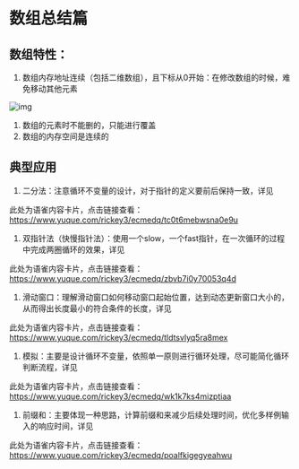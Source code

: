 # 数组总结篇

## 数组特性：

1. 数组内存地址连续（包括二维数组），且下标从0开始：在修改数组的时候，难免移动其他元素

![img](https://cdn.nlark.com/yuque/0/2024/png/40932176/1726642333579-12a4a28c-e111-4914-811a-95a4d8527ca8.png)

1. 数组的元素时不能删的，只能进行覆盖
2. 数组的内存空间是连续的

## 典型应用

1. 二分法：注意循环不变量的设计，对于指针的定义要前后保持一致，详见 

此处为语雀内容卡片，点击链接查看：https://www.yuque.com/rickey3/ecmedq/tc0t6mebwsna0e9u

1. 双指针法（快慢指针法）：使用一个slow，一个fast指针，在一次循环的过程中完成两圈循环的效果，详见 

此处为语雀内容卡片，点击链接查看：https://www.yuque.com/rickey3/ecmedq/zbvb7i0y70053q4d

1. 滑动窗口：理解滑动窗口如何移动窗口起始位置，达到动态更新窗口大小的，从而得出长度最小的符合条件的长度，详见 

此处为语雀内容卡片，点击链接查看：https://www.yuque.com/rickey3/ecmedq/tldtsvlyq5ra8mex

1. 模拟：主要是设计循环不变量，依照单一原则进行循环处理，尽可能简化循环判断流程，详见 

此处为语雀内容卡片，点击链接查看：https://www.yuque.com/rickey3/ecmedq/wk1k7ks4mizptiaa

1. 前缀和：主要体现一种思路，计算前缀和来减少后续处理时间，优化多样例输入的响应时间，详见 

此处为语雀内容卡片，点击链接查看：https://www.yuque.com/rickey3/ecmedq/poalfkigegyeahwu
